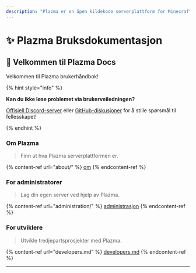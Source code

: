 ```yaml
---
description: "Plazma er en åpen kildekode serverplattform for Minecraft: Java Edition som legger til eksperimentell optimalisering basert på papir og tilpassede spillmekanismer."
---
```


# ✨ Plazma Bruksdokumentasjon

## 👋 Velkommen til Plazma Docs

Velkommen til Plazma brukerhåndbok!

{% hint style="info" %}

**Kan du ikke løse problemet via brukerveiledningen?**

[Offisiell Discord-server](https://discord.gg/MmfC52K8A8) eller [GitHub-diskusjoner](https://github.com/PlazmaMC/PlazmaBukkit/discussions) for å stille spørsmål til fellesskapet!

{% endhint %}

### Om Plazma

> Finn ut hva Plazma serverplattformen er.

{% content-ref url="about/" %}
[om](about/)
{% endcontent-ref %}

### For administratorer

> Lag din egen server ved hjelp av Plazma.

{% content-ref url="administration/" %}
[administrasjon](administration/)
{% endcontent-ref %}

### For utviklere

> Utvikle tredjepartsprosjekter med Plazma.

{% content-ref url="developers.md" %}
[developers.md](developers.md)
{% endcontent-ref %}

***
